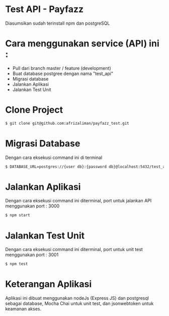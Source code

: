 # Test API - Payfazz

Diasumsikan sudah terinstall npm dan postgreSQL

# Cara menggunakan service (API) ini : 
  - Pull dari branch master / feature (development)
  - Buat database postgree dengan nama "test_api"
  - Migrasi database 
-  Jalankan Aplikasi
-  Jalankan Test Unit

# Clone Project
```sh
$ git clone git@github.com:afrizaliman/payfazz_test.git
```

# Migrasi Database
Dengan cara eksekusi command ini di terminal
```sh
$ DATABASE_URL=postgres://{user db}:{password db}@localhost:5432/test_api npm run migrate up;
```
# Jalankan Aplikasi
Dengan cara eksekusi command ini diterminal, port untuk jalankan API menggunakan port : 3000
```sh
$ npm start
```
# Jalankan Test Unit
Dengan cara eksekusi command ini diterminal, port untuk unit test menggunakan port : 3001
```sh
$ npm test
```
# Keterangan Aplikasi
Aplikasi ini dibuat menggunakan nodeJs (Express JS) dan postgresql sebagai database, Mocha Chai untuk unit test, dan jsonwebtoken untuk keamanan akses.

